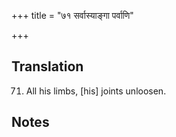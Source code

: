 +++
title = "७१ सर्वास्याङ्गा पर्वाणि"

+++
## Translation
71. All his limbs, \[his\] joints unloosen.

## Notes

